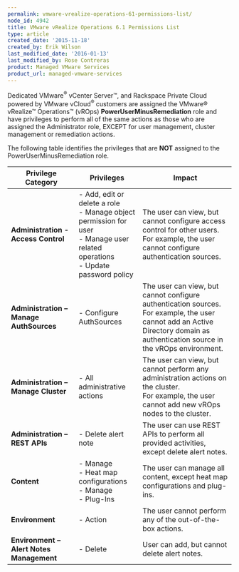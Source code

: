 ```yaml
---
permalink: vmware-vrealize-operations-61-permissions-list/
node_id: 4942
title: VMware vRealize Operations 6.1 Permissions List
type: article
created_date: '2015-11-18'
created_by: Erik Wilson
last_modified_date: '2016-01-13'
last_modified_by: Rose Contreras
product: Managed VMware Services
product_url: managed-vmware-services
---
```


Dedicated VMware<sup>&reg;</sup> vCenter Server&trade;, and Rackspace Private Cloud powered by VMware vCloud<sup>&reg;</sup> customers are assigned the VMware&reg; vRealize&trade; Operations&trade; (vROps) **PowerUserMinusRemediation** role and have privileges to perform all of the same actions as those who are assigned the Administrator role, EXCEPT for user management, cluster management or remediation actions.

The following table identifies the privileges that are **NOT** assigned to the PowerUserMinusRemediation role.

**Privilege Category** | **Privileges** | **Impact**
--- | --- | --- |
**Administration - Access Control** | - Add, edit or delete a role<br />- Manage object permission for user <br />- Manage user related operations <br />- Update password policy | The user can view, but cannot configure access control for other users.<br />For example, the user cannot configure authentication sources.
**Administration &ndash; Manage AuthSources** | - Configure AuthSources | The user can view, but cannot configure authentication sources.<br />For example, the user cannot add an Active Directory domain as authentication source in the vROps environment.
**Administration &ndash; Manage Cluster** |- All administrative actions | The user can view, but cannot perform any administration actions on the cluster.<br />For example, the user cannot add new vROps nodes to the cluster.
**Administration &ndash; REST APIs** | - Delete alert note | The user can use REST APIs to perform all provided activities, except delete alert notes.
**Content** | - Manage<br />- Heat map configurations<br />- Manage<br />- Plug-Ins | The user can manage all content, except heat map configurations and plug-ins.
**Environment** | - Action | The user cannot perform any of the out-of-the-box actions.
**Environment &ndash;<br />Alert Notes Management** | - Delete | User can add, but cannot delete alert notes.
